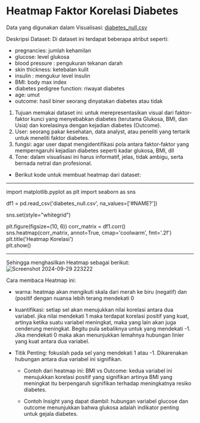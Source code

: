 # Heatmap Faktor Korelasi Diabetes

Data yang digunakan dalam Visualisasi:
[diabetes_null.csv](https://github.com/user-attachments/files/17179713/diabetes_null.csv)

Deskripsi Dataset:
Di dataset ini terdapat beberapa atribut seperti: 
- pregnancies: jumlah kehamilan
- glucose: level glukosa
- blood pressure : pengukuran tekanan darah
- skin thickness: ketebalan kulit
- insulin : mengukur level insulin
- BMI: body max index
- diabetes pedigree function: riwayat diabetes
- age: umut
- outcome: hasil biner seorang dinyatakan diabetes atau tidak 

1. Tujuan memakai dataset ini: untuk merepresentasikan visual dari faktor-faktor kunci yang menyebabkan diabetes (terutama Glukosa, BMI, dan Usia) dan korelasinya dengan kejadian diabetes (Outcome).
2. User: seorang pakar kesehatan, data analyst, atau peneliti yang tertarik untuk meneliti faktor diabetes.
3. fungsi: agar user dapat mengidentifikasi pola antara faktor-faktor yang memperngaruhi kejadian diabetes seperti kadar glukosa, BMI, dll
4. Tone: dalam visualisasi ini harus informatif, jelas, tidak ambigu, serta bernada netral dan profesional.

- Berikut kode untuk membuat heatmap dari dataset:
---
import matplotlib.pyplot as plt
import seaborn as sns

df1 = pd.read_csv('diabetes_null.csv', na_values=['#NAME?'])

sns.set(style="whitegrid")

plt.figure(figsize=(10, 6))                                                    corr_matrix = df1.corr()  
sns.heatmap(corr_matrix, annot=True, cmap='coolwarm', fmt='.2f')  
plt.title('Heatmap Korelasi')  
plt.show()  

---
Sehingga menghasilkan Heatmap sebagai berikut:
![Screenshot 2024-09-29 223222](https://github.com/user-attachments/assets/8c8b0fab-b1bf-4fdf-856b-0adad7cba320)

Cara membaca Heatmap ini:
- warna: heatmap akan mengikuti skala dari merah ke biru (negatif) dan (positif dengan nuansa lebih terang mendekati 0
- kuantifikasi: setiap sel akan menujukkan nilai korelasi antara dua variabel. jika nilai mendekati 1 maka terdapat korelasi positif yang kuat, artinya ketika suatu variabel meningkat, maka yang lain akan juga cenderung meningkat. Begitu pula sebaliknya untuk yang mendekati -1. Jika mendekati 0 maka akan menunjukkan lemahnya hubungan linier yang kuat antara dua variabel.
- Titik Penting: fokuslah pada sel yang mendekati 1 atau -1. Dikarenakan hubungan antara dua variabel ini signifikan.

  * Contoh dari heatmap ini:
BMI vs Outcome: kedua variabel ini menujukkan korelasi positif yang signifikan artinya BMI yang meningkat itu berpengaruh signifikan terhadap meningkatnya resiko diabetes.

  * Contoh Insight yang dapat diambil:
hubungan variabel glucose dan outcome menunjukkan bahwa glukosa adalah indikator penting untuk gejala diabetes.
